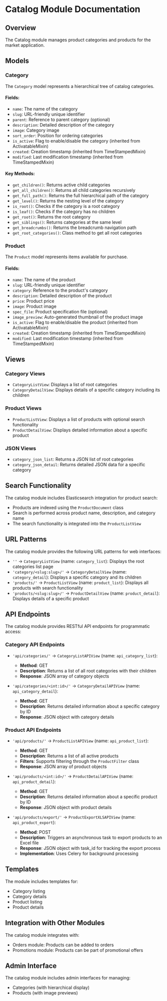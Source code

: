 # Catalog Module Documentation

## Overview

The Catalog module manages product categories and products for the market application.

## Models

### Category

The `Category` model represents a hierarchical tree of catalog categories.

#### Fields:
- `name`: The name of the category
- `slug`: URL-friendly unique identifier
- `parent`: Reference to parent category (optional)
- `description`: Detailed description of the category
- `image`: Category image
- `sort_order`: Position for ordering categories
- `is_active`: Flag to enable/disable the category (inherited from ActivatableMixin)
- `created`: Creation timestamp (inherited from TimeStampedMixin)
- `modified`: Last modification timestamp (inherited from TimeStampedMixin)

#### Key Methods:
- `get_children()`: Returns active child categories
- `get_all_children()`: Returns all child categories recursively
- `get_full_path()`: Returns the full hierarchical path of the category
- `get_level()`: Returns the nesting level of the category
- `is_root()`: Checks if the category is a root category
- `is_leaf()`: Checks if the category has no children
- `get_root()`: Returns the root category
- `get_siblings()`: Returns categories at the same level
- `get_breadcrumbs()`: Returns the breadcrumb navigation path
- `get_root_categories()`: Class method to get all root categories

### Product

The `Product` model represents items available for purchase.

#### Fields:
- `name`: The name of the product
- `slug`: URL-friendly unique identifier
- `category`: Reference to the product's category
- `description`: Detailed description of the product
- `price`: Product price
- `image`: Product image
- `spec_file`: Product specification file (optional)
- `image_preview`: Auto-generated thumbnail of the product image
- `is_active`: Flag to enable/disable the product (inherited from ActivatableMixin)
- `created`: Creation timestamp (inherited from TimeStampedMixin)
- `modified`: Last modification timestamp (inherited from TimeStampedMixin)

## Views

### Category Views

- `CategoryListView`: Displays a list of root categories
- `CategoryDetailView`: Displays details of a specific category including its children

### Product Views

- `ProductListView`: Displays a list of products with optional search functionality
- `ProductDetailView`: Displays detailed information about a specific product

### JSON Views

- `category_json_list`: Returns a JSON list of root categories
- `category_json_detail`: Returns detailed JSON data for a specific category

## Search Functionality

The catalog module includes Elasticsearch integration for product search:

- Products are indexed using the `ProductDocument` class
- Search is performed across product name, description, and category name
- The search functionality is integrated into the `ProductListView`

## URL Patterns

The catalog module provides the following URL patterns for web interfaces:

- `''` → `CategoryListView` (name: `category_list`): Displays the root categories list page
- `'category/<slug:slug>/'` → `CategoryDetailView` (name: `category_detail`): Displays a specific category and its children
- `'products/'` → `ProductListView` (name: `product_list`): Displays all products with search functionality
- `'products/<slug:slug>/'` → `ProductDetailView` (name: `product_detail`): Displays details of a specific product

## API Endpoints

The catalog module provides RESTful API endpoints for programmatic access:

### Category API Endpoints

- `'api/categories/'` → `CategoryListAPIView` (name: `api_category_list`): 
  - **Method**: GET
  - **Description**: Returns a list of all root categories with their children
  - **Response**: JSON array of category objects

- `'api/categories/<int:id>/'` → `CategoryDetailAPIView` (name: `api_category_detail`):
  - **Method**: GET
  - **Description**: Returns detailed information about a specific category by ID
  - **Response**: JSON object with category details

### Product API Endpoints

- `'api/products/'` → `ProductListAPIView` (name: `api_product_list`):
  - **Method**: GET
  - **Description**: Returns a list of all active products
  - **Filters**: Supports filtering through the `ProductFilter` class
  - **Response**: JSON array of product objects

- `'api/products/<int:id>/'` → `ProductDetailAPIView` (name: `api_product_detail`):
  - **Method**: GET
  - **Description**: Returns detailed information about a specific product by ID
  - **Response**: JSON object with product details

- `'api/products/export/'` → `ProductExportXLSAPIView` (name: `api_product_export`):
  - **Method**: POST
  - **Description**: Triggers an asynchronous task to export products to an Excel file
  - **Response**: JSON object with task_id for tracking the export process
  - **Implementation**: Uses Celery for background processing

## Templates

The module includes templates for:

- Category listing
- Category details
- Product listing
- Product details

## Integration with Other Modules

The catalog module integrates with:

- Orders module: Products can be added to orders
- Promotions module: Products can be part of promotional offers

## Admin Interface

The catalog module includes admin interfaces for managing:

- Categories (with hierarchical display)
- Products (with image previews)
